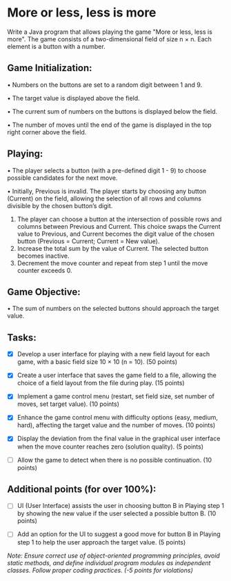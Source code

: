 # More or less, less is more

Write a Java program that allows playing the game "More or less, less is more". The game
consists of a two-dimensional field of size n × n. Each element is a button with a number.

## Game Initialization:
• Numbers on the buttons are set to a random digit between 1 and 9.

• The target value is displayed above the field.

• The current sum of numbers on the buttons is displayed below the field.

• The number of moves until the end of the game is displayed in the top right corner
above the field.

## Playing:
• The player selects a button (with a pre-defined digit 1 - 9) to choose possible candidates for the next move.

• Initially, Previous is invalid. The player starts by choosing any button (Current)
on the field, allowing the selection of all rows and columns divisible by the chosen
button’s digit.

1. The player can choose a button at the intersection of possible rows and columns between Previous and Current. This choice swaps the Current value to Previous, and Current becomes the digit value of the chosen button
(Previous = Current; Current = New value).
2. Increase the total sum by the value of Current. The selected button becomes
inactive.
3. Decrement the move counter and repeat from step 1 until the move counter
exceeds 0.

## Game Objective:
• The sum of numbers on the selected buttons should approach the target value.

## Tasks:

- [x] Develop a user interface for playing with a new field layout for each game, with a
basic field size 10 × 10 (n = 10). (50 points)

- [x] Create a user interface that saves the game field to a file, allowing the choice of a
field layout from the file during play. (15 points)

- [x] Implement a game control menu (restart, set field size, set number of moves, set
target value). (10 points)

- [x] Enhance the game control menu with difficulty options (easy, medium, hard), affecting the target value and the number of moves. (10 points)

- [x] Display the deviation from the final value in the graphical user interface when the
move counter reaches zero (solution quality). (5 points)

- [ ] Allow the game to detect when there is no possible continuation. (10 points)

## Additional points (for over 100%):

- [ ] UI (User Interface) assists the user in choosing button B in Playing step 1 by showing
the new value if the user selected a possible button B. (10 points)

- [ ] Add an option for the UI to suggest a good move for button B in Playing step 1 to
help the user approach the target value. (5 points)


*Note: Ensure correct use of object-oriented programming principles, avoid static methods, and define individual program modules as independent classes. Follow proper coding
practices. (-5 points for violations)*
